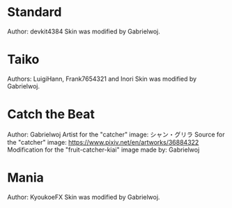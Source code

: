 # Standard
Author: devkit4384
Skin was modified by Gabrielwoj.

# Taiko
Authors: LuigiHann, Frank7654321 and Inori
Skin was modified by Gabrielwoj.

# Catch the Beat
Author: Gabrielwoj
Artist for the "catcher" image: シャン・グリラ
Source for the "catcher" image: https://www.pixiv.net/en/artworks/36884322
Modification for the "fruit-catcher-kiai" image made by: Gabrielwoj

# Mania
Author: KyoukoeFX
Skin was modified by Gabrielwoj.